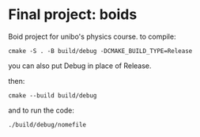 # Final project: boids
Boid project for unibo's physics course. 
to compile:
```
cmake -S . -B build/debug -DCMAKE_BUILD_TYPE=Release
```
you can also put Debug in place of Release.

then:

```
cmake --build build/debug
```
and to run the code:
```
./build/debug/nomefile
```
